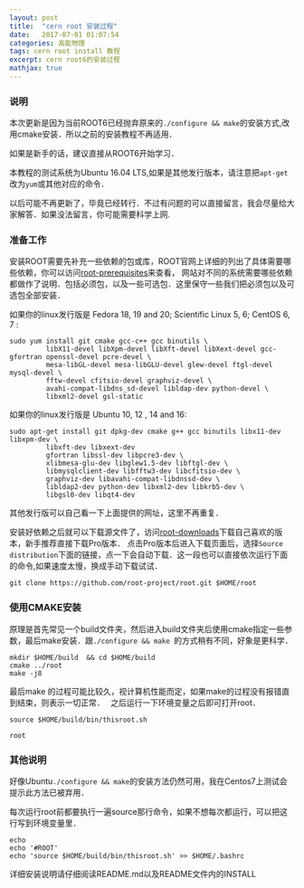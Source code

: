 ```yaml
---
layout: post
title:  "cern root 安装过程"
date:   2017-07-01 01:07:54
categories: 高能物理
tags: cern root install 教程
excerpt: cern root6的安装过程 
mathjax: true
---
```

### 说明

本次更新是因为当前ROOT6已经抛弃原来的`./configure && make`的安装方式,改用cmake安装．所以之前的安装教程不再适用．

如果是新手的话，建议直接从ROOT6开始学习．

本教程的测试系统为Ubuntu 16.04 LTS,如果是其他发行版本，请注意把`apt-get`改为`yum`或其他对应的命令．

以后可能不再更新了，毕竟已经转行．不过有问题的可以直接留言，我会尽量给大家解答．如果没法留言，你可能需要科学上网.

### 准备工作

安装ROOT需要先补充一些依赖的包或库，ROOT官网上详细的列出了具体需要哪些依赖，你可以访问[root-prerequisites](https://root.cern.ch/build-prerequisites)来查看，
网站对不同的系统需要哪些依赖都做作了说明．包括必须包，以及一些可选包．这里保守一些我们把必须包以及可选包全部安装．

如果你的linux发行版是 Fedora 18, 19 and 20; Scientific Linux 5, 6; CentOS 6, 7 :

```
sudo yum install git cmake gcc-c++ gcc binutils \ 
         libX11-devel libXpm-devel libXft-devel libXext-devel gcc-gfortran openssl-devel pcre-devel \
         mesa-libGL-devel mesa-libGLU-devel glew-devel ftgl-devel mysql-devel \
         fftw-devel cfitsio-devel graphviz-devel \
         avahi-compat-libdns_sd-devel libldap-dev python-devel \
         libxml2-devel gsl-static
```
如果你的linux发行版是 Ubuntu 10, 12 , 14 and 16:

```
sudo apt-get install git dpkg-dev cmake g++ gcc binutils libx11-dev libxpm-dev \
         libxft-dev libxext-dev
         gfortran libssl-dev libpcre3-dev \
         xlibmesa-glu-dev libglew1.5-dev libftgl-dev \
         libmysqlclient-dev libfftw3-dev libcfitsio-dev \
         graphviz-dev libavahi-compat-libdnssd-dev \
         libldap2-dev python-dev libxml2-dev libkrb5-dev \
         libgsl0-dev libqt4-dev
```

其他发行版可以自己看一下上面提供的网址，这里不再重复．

安装好依赖之后就可以下载源文件了，访问[root-downloads](https://root.cern.ch/downloading-root)下载自己喜欢的版本，新手推荐直接下载Pro版本．
点击Pro版本后进入下载页面后，选择`Source distribution`下面的链接，点一下会自动下载．这一段也可以直接依次运行下面的命令,如果速度太慢，换成手动下载试试．

```
git clone https://github.com/root-project/root.git $HOME/root
```

### 使用CMAKE安装

原理是首先常见一个build文件夹，然后进入build文件夹后使用cmake指定一些参数，最后make安装．跟`./configure && make `的方式稍有不同，好象是更科学．

```
mkdir $HOME/build  && cd $HOME/build  
cmake ../root  
make -j8
```

最后make 的过程可能比较久，视计算机性能而定，如果make的过程没有报错直到结束，则表示一切正常．　
之后运行一下环境变量之后即可打开root．  
```
source $HOME/build/bin/thisroot.sh

root
```

### 其他说明

好像Ubuntu`./configure && make`的安装方法仍然可用，我在Centos7上测试会提示此方法已被弃用．

每次运行root前都要执行一遍source那行命令，如果不想每次都运行，可以把这行写到环境变量里．
```
echo
echo '#ROOT'
echo 'source $HOME/build/bin/thisroot.sh' >> $HOME/.bashrc
```
详细安装说明请仔细阅读README.md以及README文件内的INSTALL

